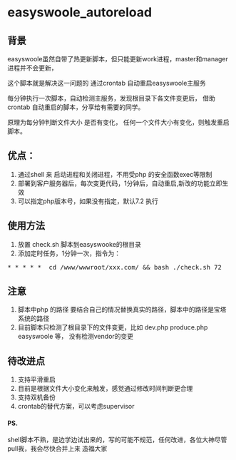 # easyswoole_autoreload
## 背景
easyswoole虽然自带了热更新脚本，但只能更新work进程，master和manager进程并不会更新，

这个脚本就是解决这一问题的
通过crontab 自动重启easyswoole主服务

每分钟执行一次脚本，自动检测主服务，发现根目录下各文件变更后，
借助crontab 自动重启的脚本，分享给有需要的同学。

原理为每分钟判断文件大小 是否有变化，
任何一个文件大小有变化，则触发重启脚本。

## 优点：
1. 通过shell 来 启动进程和关闭进程，不用受php 的安全函数exec等限制
2. 部署到客户服务器后，每次变更代码，1分钟后，自动重启,新改的功能立即生效
3. 可以指定php版本号，如果没有指定，默认7.2 执行

## 使用方法
1. 放置 check.sh 脚本到easyswooke的根目录
2. 添加定时任务，1分钟一次，指令为： 
<pre>
* * * * *  cd /www/wwwroot/xxx.com/ && bash ./check.sh 72
</pre>


## 注意
1. 脚本中php 的路径 要结合自己的情况替换真实的路径，脚本中的路径是宝塔系统的路径
2. 目前脚本只检测了根目录下的文件变更，比如 dev.php produce.php easyswoole 等， 没有检测vendor的变更 



## 待改进点
1. 支持平滑重启
2. 目前是根据文件大小变化来触发，感觉通过修改时间判断更合理
3. 支持双机备份
4. crontab的替代方案，可以考虑supervisor


#### PS.
shell脚本不熟，是边学边试出来的，写的可能不规范，任何改进，各位大神尽管 pull我，我会尽快合并上来 造福大家
